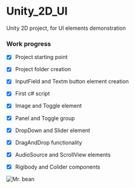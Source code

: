 # Unity_2D_UI
Unity 2D project, for UI elements demonstration

### Work progress
- [X] Project starting point
- [X] Project folder creation
- [X] InputField and Textm button element creation
- [X] First c# script
- [X] Image and Toggle element
- [X] Panel and Toggle group
- [X] DropDown and Slider element
- [X] DragAndDrop functionality
- [X] AudioSource and ScrollView elements
- [X] Rigibody and Colider components

      
![Mr. bean](https://th.bing.com/th/id/OIP.Z2_5btI6r--zidbP0gH-MQHaKL?rs=1&pid=ImgDetMain)
